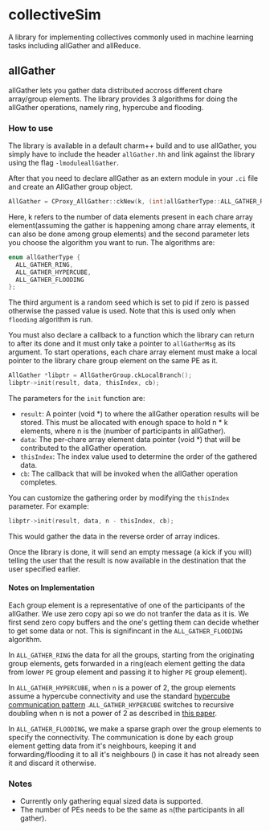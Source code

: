 # collectiveSim

A library for implementing collectives commonly used in machine learning tasks including allGather and allReduce.

## allGather

allGather lets you gather data distributed accross different chare array/group elements. The library provides 3 algorithms for doing the allGather operations, namely ring, hypercube and flooding.

### How to use

The library is available in a default charm++ build and to use allGather, you simply have to include the header `allGather.hh` and link against the library using the flag `-lmoduleallGather`.

After that you need to declare allGather as an extern module in your `.ci` file and create an AllGather group object.

```C++
AllGather = CProxy_AllGather::ckNew(k, (int)allGatherType::ALL_GATHER_RING, seed);
```

Here, k refers to the number of data elements present in each chare array element(assuming the gather is happening among chare array elements, it can also be done among group elements) and the second parameter lets you choose the algorithm you want to run. The algorithms are:

```C++
enum allGatherType {
  ALL_GATHER_RING,
  ALL_GATHER_HYPERCUBE,
  ALL_GATHER_FLOODING
};
```
The third argument is a random seed which is set to pid if zero is passed otherwise the passed value is used. Note that this is used only when `flooding` algorithm is run. 

You must also declare a callback to a function which the library can return to after its done and it must only take a pointer to `allGatherMsg` as its argument. To start operations, each chare array element must make a local pointer to the library chare group element on the same PE as it.

```C++
AllGather *libptr = AllGatherGroup.ckLocalBranch();
libptr->init(result, data, thisIndex, cb);
```
The parameters for the `init` function are:

- `result`: A pointer (void *) to where the allGather operation results will be stored. This must be allocated with enough space to hold n * k elements, where n is the (number of participants in allGather).
- `data`: The per-chare array element data pointer (void *) that will be contributed to the allGather operation.
- `thisIndex`: The index value used to determine the order of the gathered data.
- `cb`: The callback that will be invoked when the allGather operation completes.

You can customize the gathering order by modifying the `thisIndex` parameter. For example:
```C++
libptr->init(result, data, n - thisIndex, cb);
```
This would gather the data in the reverse order of array indices.

Once the library is done, it will send an empty message (a kick if you will) telling the user that the result is now available in the destination that the user specified earlier.

#### Notes on Implementation
Each group element is a representative of one of the participants of the allGather. We use zero copy api so we do not tranfer the data as it is. We first send zero copy buffers and the one's getting them can decide whether to get some data or not. This is signifincant in the `ALL_GATHER_FLOODING` algorithm.

In `ALL_GATHER_RING` the data for all the groups, starting from the originating group elements, gets forwarded in a ring(each element getting the data from lower `PE` group element and passing it to higher `PE` group element).

In `ALL_GATHER_HYPERCUBE`, when `n` is a power of 2, the group elements assume a hypercube connectivity and use the standard [hypercube communication pattern](https://en.wikipedia.org/wiki/Hypercube_(communication_pattern)) .`ALL_GATHER_HYPERCUBE` switches to recursive doubling when n is not a power of 2 as described in [this paper](https://ieeexplore.ieee.org/abstract/document/342126?casa_token=vuF8Rhhm2f4AAAAA:TBigoTv8ge_lz8Bqt7wF0jWnyVrEXfPBL7cQGsWgnsXVZqEx3pFgtputZ8lvNma9pHjKAnR_pck5).

In `ALL_GATHER_FLOODING`, we make a sparse graph over the group elements to specify the connectivity. The communication is done by each group element getting data from it's neighbours, keeping it and forwarding/flooding it to all it's neighbours () in case it has not already seen it and discard it otherwise.

### Notes
- Currently only gathering equal sized data is supported.
- The number of PEs needs to be the same as `n`(the participants in all gather).
